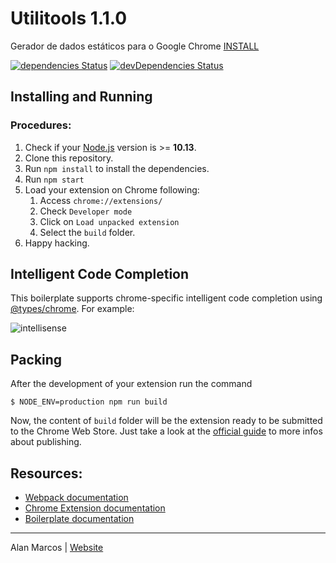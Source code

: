 # Utilitools 1.1.0
Gerador de dados estáticos para o Google Chrome
[INSTALL](https://chrome.google.com/webstore/detail/utilitools/nkgpbgkdpcfffljmlgbdpgmhfoibpfej?hl=pt-BR)

[![dependencies Status](https://david-dm.org/alanmarcos/utilitools/status.svg)](https://david-dm.org/alanmarcos/utilitools)
[![devDependencies Status](https://david-dm.org/alanmarcos/utilitools/dev-status.svg)](https://david-dm.org/alanmarcos/utilitools?type=dev)

## Installing and Running

### Procedures:

1. Check if your [Node.js](https://nodejs.org/) version is >= **10.13**.
2. Clone this repository.
3. Run `npm install` to install the dependencies.
4. Run `npm start`
5. Load your extension on Chrome following:
   1. Access `chrome://extensions/`
   2. Check `Developer mode`
   3. Click on `Load unpacked extension`
   4. Select the `build` folder.
6. Happy hacking.

## Intelligent Code Completion

This boilerplate supports chrome-specific intelligent code completion using [@types/chrome](https://www.npmjs.com/package/@types/chrome). For example:

![intellisense](https://lxieyang.github.io/static/chrome-extension-boilerplate-dev-intellisense-ed9e7c485d3eaf66417e5da4748e2c97.png)

## Packing

After the development of your extension run the command

```
$ NODE_ENV=production npm run build
```

Now, the content of `build` folder will be the extension ready to be submitted to the Chrome Web Store. Just take a look at the [official guide](https://developer.chrome.com/webstore/publish) to more infos about publishing.

## Resources:

- [Webpack documentation](https://webpack.js.org/concepts/)
- [Chrome Extension documentation](https://developer.chrome.com/extensions/getstarted)
- [Boilerplate documentation](https://github.com/lxieyang/chrome-extension-boilerplate-react)

---

Alan Marcos | [Website](https://alanmarcos.me)
